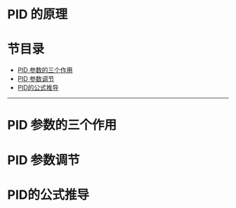 # PID 的原理

# 节目录
* [PID 参数的三个作用](#pid-参数的三个作用)
* [PID 参数调节](#pid-参数调节)
* [PID的公式推导](#PID的公式推导)

---

# PID 参数的三个作用


# PID 参数调节



# PID的公式推导